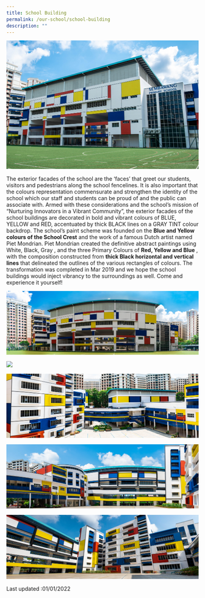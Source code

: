```yaml
---
title: School Building
permalink: /our-school/school-building
description: ""
---
```

![](/images/buildingpic.jpg)

The exterior facades of the school are the ‘faces’ that greet our students, visitors and pedestrians along the school fencelines. It is also important that the colours representation commensurate and strengthen the identity of the school which our staff and students can be proud of and the public can associate with. Armed with these considerations and the school’s mission of “Nurturing Innovators in a Vibrant Community”, the exterior facades of the school buildings are decorated in bold and vibrant colours of BLUE, YELLOW and RED, accentuated by thick BLACK lines on a GRAY TINT colour backdrop. The school’s paint scheme was founded on the **Blue and Yellow colours of the School Crest** and the work of a famous Dutch artist named Piet Mondrian. Piet Mondrian created the definitive abstract paintings using White, Black, Gray , and the three Primary Colours of **Red, Yellow and Blue** , with the composition constructed from **thick Black horizontal and vertical lines** that delineated the outlines of the various rectangles of colours. The transformation was completed in Mar 2019 and we hope the school buildings would inject vibrancy to the surroundings as well. Come and experience it yourself!

![](/images/rsz_pic1.jpg)

![](/images/pic2.jpg)

![](/images/pic3.jpg)

![](/images/pic4.jpg)

![](/images/pic5.jpg)

Last updated :01/01/2022